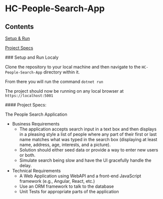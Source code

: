# HC-People-Search-App

## Contents
[Setup & Run](#sr)

[Project Specs](#ps)
  
<a name="sr"/>
### Setup and Run Localy

Clone the repository to your local machine and then navigate to the `HC-People-Search-App` directory within it.

From there you will run the command `dotnet run`

The project should now be running on any local browser at `https://localhost:5001`

<a name="ps"/>
#### Project Specs:

The People Search Application  
 
* Business Requirements
  * The application accepts search input in a text box and then displays in a pleasing style a list of people where any part of their first or last name matches what was typed in the search box (displaying at least name, address, age, interests, and a picture).
  * Solution should either seed data or provide a way to enter new users or both.
  * Simulate search being slow and have the UI gracefully handle the delay.  
* Technical Requirements
  * A Web Application using WebAPI and a front-end JavaScript framework (e.g., Angular, React, etc.)
  *  Use an ORM framework to talk to the database
  *  Unit Tests for appropriate parts of the application   
